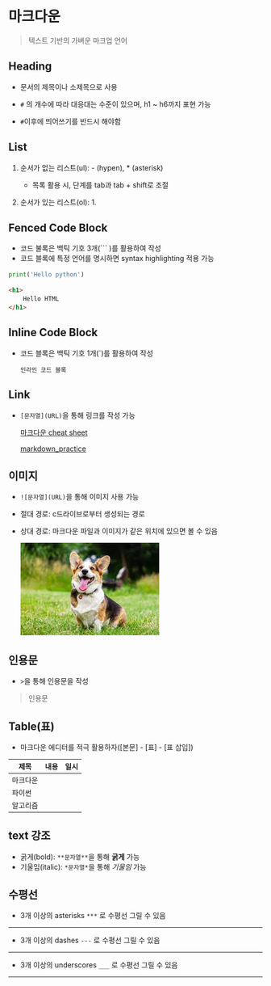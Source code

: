 # 마크다운

> 텍스트 기반의 가벼운 마크업 언어



## Heading

- 문서의 제목이나 소제목으로 사용

- `#` 의 개수에 따라 대응대는 수준이 있으며, h1 ~ h6까지 표현 가능

- `#`이후에 띄어쓰기를 반드시 해야함

  

## List

1. 순서가 없는 리스트(ul): - (hypen), * (asterisk)
   - 목록 활용 시, 단계를 tab과 tab + shift로 조절

2. 순서가 있는 리스트(ol): 1.



## Fenced Code Block

- 코드 불록은 백틱 기호 3개(``` )를 활용하여 작성
- 코드 블록에 특정 언어를 명시하면 syntax highlighting 적용 가능

```python
print('Hello python')
```

```html
<h1>
    Hello HTML
</h1>
```



## Inline Code Block

- 코드 블록은 백틱 기호 1개(`)를 활용하여 작성 

  `인라인 코드 블록`



## Link

- `[문자열](URL)`을 통해 링크를 작성 가능

  [마크다운 cheat sheet](https://www.markdownguide.org/cheat-sheet/)
  
  [markdown_practice](./markdown_practice.md)



## 이미지

- `![문자열](URL)`을 통해 이미지 사용 가능

- 절대 경로: c드라이브로부터 생성되는 경로

- 상대 경로: 마크다운 파일과 이미지가 같은 위치에 있으면 볼 수 있음

  ![dog](markdown.assets/dog.jpg)

  

## 인용문

- `>`을 통해 인용문을 작성

> 인용문



## Table(표)

- 마크다운 에디터를 적극 활용하자([본문] - [표] - [표 삽입])

| 제목     | 내용 | 일시 |
| -------- | ---- | ---- |
| 마크다운 |      |      |
| 파이썬   |      |      |
| 알고리즘 |      |      |



## text 강조

- 굵게(bold): `**문자열**`을 통해 **굵게** 가능
- 기울임(italic): `*문자열*`을 통해 *기울임*  가능



## 수평선

- 3개 이상의 asterisks `***` 로 수평선 그릴 수 있음

*****************

- 3개 이상의 dashes `---` 로 수평선 그릴 수 있음

--------

- 3개 이상의 underscores `___` 로 수평선 그릴 수 있음

______

